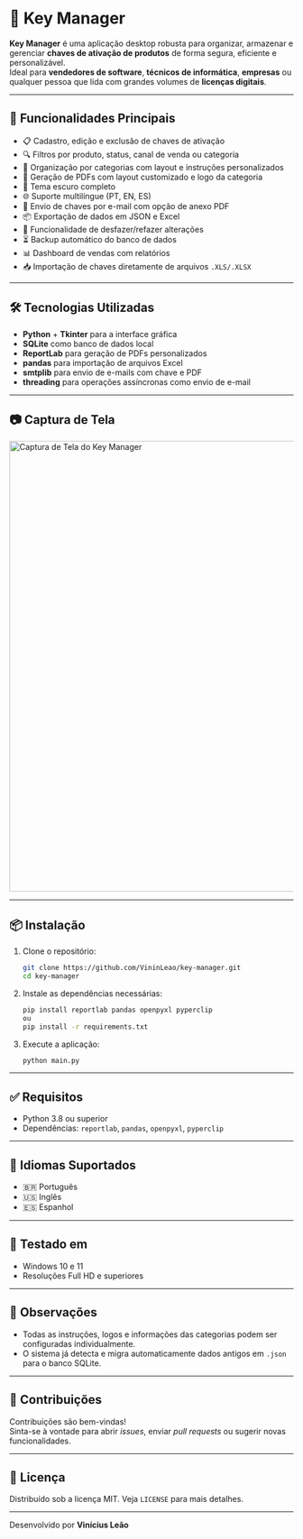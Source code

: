 # 🔐 Key Manager

**Key Manager** é uma aplicação desktop robusta para organizar, armazenar e gerenciar **chaves de ativação de produtos** de forma segura, eficiente e personalizável.  
Ideal para **vendedores de software**, **técnicos de informática**, **empresas** ou qualquer pessoa que lida com grandes volumes de **licenças digitais**.

---

## 🚀 Funcionalidades Principais

- 📋 Cadastro, edição e exclusão de chaves de ativação  
- 🔍 Filtros por produto, status, canal de venda ou categoria  
- 📁 Organização por categorias com layout e instruções personalizados  
- 🧾 Geração de PDFs com layout customizado e logo da categoria  
- 🌙 Tema escuro completo  
- 🌐 Suporte multilíngue (PT, EN, ES)  
- 📧 Envio de chaves por e-mail com opção de anexo PDF  
- 📦 Exportação de dados em JSON e Excel  
- 🔄 Funcionalidade de desfazer/refazer alterações  
- ⏳ Backup automático do banco de dados  
- 📊 Dashboard de vendas com relatórios  
- 📥 Importação de chaves diretamente de arquivos `.XLS/.XLSX`  

---

## 🛠 Tecnologias Utilizadas

- **Python** + **Tkinter** para a interface gráfica  
- **SQLite** como banco de dados local  
- **ReportLab** para geração de PDFs personalizados  
- **pandas** para importação de arquivos Excel  
- **smtplib** para envio de e-mails com chave e PDF  
- **threading** para operações assíncronas como envio de e-mail  

---

## 📷 Captura de Tela

<img width="800" alt="Captura de Tela do Key Manager" src="https://github.com/user-attachments/assets/93a82e66-24d8-404e-9f8a-10687ac50a04" />

---

## 📦 Instalação

1. Clone o repositório:
   ```bash
   git clone https://github.com/VininLeao/key-manager.git
   cd key-manager
   ```

2. Instale as dependências necessárias:
   ```bash
   pip install reportlab pandas openpyxl pyperclip
   ou
   pip install -r requirements.txt
   ```

3. Execute a aplicação:
   ```bash
   python main.py
   ```

---

## ✅ Requisitos

- Python 3.8 ou superior  
- Dependências: `reportlab`, `pandas`, `openpyxl`, `pyperclip`

---

## 💬 Idiomas Suportados

- 🇧🇷 Português  
- 🇺🇸 Inglês  
- 🇪🇸 Espanhol  

---

## 🧪 Testado em

- Windows 10 e 11  
- Resoluções Full HD e superiores  

---

## 📌 Observações

- Todas as instruções, logos e informações das categorias podem ser configuradas individualmente.  
- O sistema já detecta e migra automaticamente dados antigos em `.json` para o banco SQLite.

---

## 🤝 Contribuições

Contribuições são bem-vindas!  
Sinta-se à vontade para abrir *issues*, enviar *pull requests* ou sugerir novas funcionalidades.

---

## 📄 Licença

Distribuído sob a licença MIT. Veja `LICENSE` para mais detalhes.

---

Desenvolvido por **Vinícius Leão**
